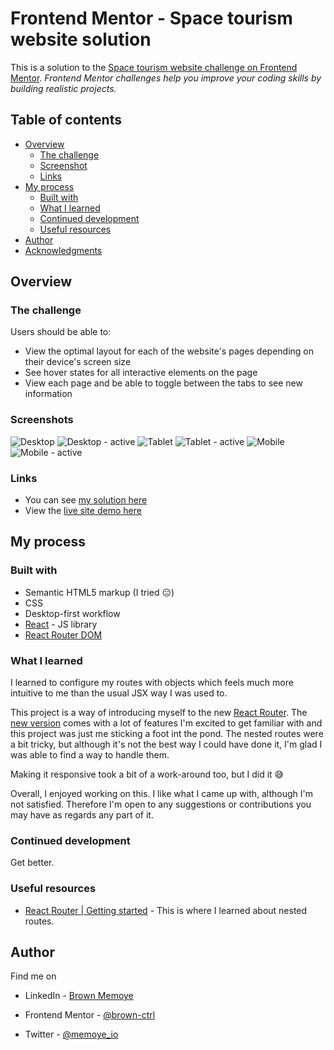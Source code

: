 # Frontend Mentor - Space tourism website solution

This is a solution to the [Space tourism website challenge on Frontend Mentor](https://www.frontendmentor.io/challenges/space-tourism-multipage-website-gRWj1URZ3).
_Frontend Mentor challenges help you improve your coding skills by building realistic projects._

## Table of contents

- [Overview](#overview)
  - [The challenge](#the-challenge)
  - [Screenshot](#screenshot)
  - [Links](#links)
- [My process](#my-process)
  - [Built with](#built-with)
  - [What I learned](#what-i-learned)
  - [Continued development](#continued-development)
  - [Useful resources](#useful-resources)
- [Author](#author)
- [Acknowledgments](#acknowledgments)

## Overview

### The challenge

Users should be able to:

- View the optimal layout for each of the website's pages depending on their device's screen size
- See hover states for all interactive elements on the page
- View each page and be able to toggle between the tabs to see new information

### Screenshots

![Desktop](/src/assets/mySolution/desktop.png)
![Desktop - active](/src/assets/mySolution/desktop_active.png)
![Tablet](/src/assets/mySolution/iPad%20Mini.png)
![Tablet - active](/src/assets/mySolution/iPad%20Mini_active.png)
![Mobile](/src/assets/mySolution/iPhone%20SE.png)
![Mobile - active](/src/assets/mySolution/iPhone%20SE_active.png)

### Links

- You can see [my solution here](https://www.frontendmentor.io/solutions/crowdfunding-product-page-using-reactjs-and-scss-8A7LR4sHcV)
- View the [live site demo here](https://crowdfunding-product-page-mu-six.vercel.app/)

## My process

### Built with

- Semantic HTML5 markup (I tried 😑)
- CSS
- Desktop-first workflow
- [React](https://reactjs.org/) - JS library
- [React Router DOM](https://reactrouter.com/en/main)

### What I learned

I learned to configure my routes with objects which feels much more intuitive to me than the usual JSX way I was used to.

This project is a way of introducing myself to the new [React Router](https://reactrouter.com/en/main). The [new version](https://reactrouter.com/en/main/start/overview) comes with a lot of features I'm excited to get familiar with and this project was just me sticking a foot int the pond. The nested routes were a bit tricky, but although it's not the best way I could have done it, I'm glad I was able to find a way to handle them.

Making it responsive took a bit of a work-around too, but I did it 😅

Overall, I enjoyed working on this. I like what I came up with, although I'm not satisfied. Therefore I'm open to any suggestions or contributions you may have as regards any part of it.

### Continued development

Get better.

### Useful resources

- [React Router | Getting started](https://reactrouter.com/en/main/start/tutorial) - This is where I learned about nested routes.

## Author

Find me on

- LinkedIn - [Brown Memoye](https://www.linkedin.com/in/b-me)

- Frontend Mentor - [@brown-ctrl](https://www.frontendmentor.io/profile/brown-ctrl)
- Twitter - [@memoye_io](https://www.twitter.com/memoye_io)
